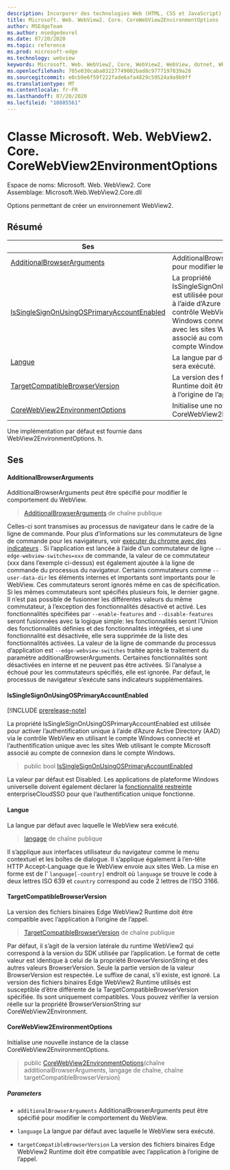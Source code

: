 ```yaml
---
description: Incorporer des technologies Web (HTML, CSS et JavaScript) dans vos applications natives avec le contrôle Microsoft Edge WebView2
title: Microsoft. Web. WebView2. Core. CoreWebView2EnvironmentOptions
author: MSEdgeTeam
ms.author: msedgedevrel
ms.date: 07/20/2020
ms.topic: reference
ms.prod: microsoft-edge
ms.technology: webview
keywords: Microsoft. Web. WebView2, Core, WebView2, WebView, dotnet, WPF, WinForms, application, Edge, CoreWebView2, CoreWebView2Controller, contrôle de navigateur, Edge html, Microsoft. Web. WebView2. Core. CoreWebView2EnvironmentOptions
ms.openlocfilehash: 705e030caba03227749002bad8c9777197839a28
ms.sourcegitcommit: e0cb9e6f59f222fade6afa4829c59524a9a9b9ff
ms.translationtype: MT
ms.contentlocale: fr-FR
ms.lasthandoff: 07/20/2020
ms.locfileid: "10885561"
---
```

# Classe Microsoft. Web. WebView2. Core. CoreWebView2EnvironmentOptions 

Espace de noms: Microsoft. Web. WebView2. Core \
Assemblage: Microsoft.Web.WebView2.Core.dll

Options permettant de créer un environnement WebView2.

## Résumé

 Ses                        | Descriptions
--------------------------------|---------------------------------------------
[AdditionalBrowserArguments](#additionalbrowserarguments) | AdditionalBrowserArguments peut être spécifié pour modifier le comportement du WebView.
[IsSingleSignOnUsingOSPrimaryAccountEnabled](#issinglesignonusingosprimaryaccountenabled) | La propriété IsSingleSignOnUsingOSPrimaryAccountEnabled est utilisée pour activer l’authentification unique à l’aide d’Azure Active Directory (AAD) via le contrôle WebView en utilisant le compte Windows connecté et l’authentification unique avec les sites Web utilisant le compte Microsoft associé au compte de connexion dans le compte Windows.
[Langue](#language) | La langue par défaut avec laquelle le WebView sera exécuté.
[TargetCompatibleBrowserVersion](#targetcompatiblebrowserversion) | La version des fichiers binaires Edge WebView2 Runtime doit être compatible avec l’application à l’origine de l’appel.
[CoreWebView2EnvironmentOptions](#corewebview2environmentoptions) | Initialise une nouvelle instance de la classe CoreWebView2EnvironmentOptions.

Une implémentation par défaut est fournie dans WebView2EnvironmentOptions. h.

## Ses

#### AdditionalBrowserArguments 

AdditionalBrowserArguments peut être spécifié pour modifier le comportement du WebView.

> [AdditionalBrowserArguments](#additionalbrowserarguments) de chaîne publique

Celles-ci sont transmises au processus de navigateur dans le cadre de la ligne de commande. Pour plus d’informations sur les commutateurs de ligne de commande pour les navigateurs, voir [exécuter du chrome avec des indicateurs](https://aka.ms/RunChromiumWithFlags) . Si l’application est lancée à l’aide d’un commutateur de ligne `--edge-webview-switches=xxx` de commande, la valeur de ce commutateur (xxx dans l’exemple ci-dessus) est également ajoutée à la ligne de commande du processus du navigateur. Certains commutateurs comme `--user-data-dir` les éléments internes et importants sont importants pour le WebView. Ces commutateurs seront ignorés même en cas de spécification. Si les mêmes commutateurs sont spécifiés plusieurs fois, le dernier gagne. Il n’est pas possible de fusionner les différentes valeurs du même commutateur, à l’exception des fonctionnalités désactivé et activé. Les fonctionnalités spécifiées par `--enable-features` and `--disable-features` seront fusionnées avec la logique simple: les fonctionnalités seront l’Union des fonctionnalités définies et des fonctionnalités intégrées, et si une fonctionnalité est désactivée, elle sera supprimée de la liste des fonctionnalités activées. La valeur de la ligne de commande du processus d’application est `--edge-webview-switches` traitée après le traitement du paramètre additionalBrowserArguments. Certaines fonctionnalités sont désactivées en interne et ne peuvent pas être activées. Si l’analyse a échoué pour les commutateurs spécifiés, elle est ignorée. Par défaut, le processus de navigateur s’exécute sans indicateurs supplémentaires.

#### IsSingleSignOnUsingOSPrimaryAccountEnabled 

[!INCLUDE [prerelease-note](../../includes/prerelease-note.md)]

La propriété IsSingleSignOnUsingOSPrimaryAccountEnabled est utilisée pour activer l’authentification unique à l’aide d’Azure Active Directory (AAD) via le contrôle WebView en utilisant le compte Windows connecté et l’authentification unique avec les sites Web utilisant le compte Microsoft associé au compte de connexion dans le compte Windows.

> public bool [IsSingleSignOnUsingOSPrimaryAccountEnabled](#issinglesignonusingosprimaryaccountenabled)

La valeur par défaut est Disabled. Les applications de plateforme Windows universelle doivent également déclarer la [fonctionnalité restreinte](https://docs.microsoft.com/windows/uwp/packaging/app-capability-declarations#restricted-capabilities) enterpriseCloudSSO pour que l’authentification unique fonctionne.

#### Langue 

La langue par défaut avec laquelle le WebView sera exécuté.

> [langage](#language) de chaîne publique

Il s’applique aux interfaces utilisateur du navigateur comme le menu contextuel et les boîtes de dialogue. Il s’applique également à l’en-tête HTTP Accept-Language que le WebView envoie aux sites Web. La mise en forme est de l' `language[-country]` endroit où `language` se trouve le code à deux lettres ISO 639 et `country` correspond au code 2 lettres de l’ISO 3166.

#### TargetCompatibleBrowserVersion 

La version des fichiers binaires Edge WebView2 Runtime doit être compatible avec l’application à l’origine de l’appel.

> [TargetCompatibleBrowserVersion](#targetcompatiblebrowserversion) de chaîne publique

Par défaut, il s’agit de la version latérale du runtime WebView2 qui correspond à la version du SDK utilisée par l’application. Le format de cette valeur est identique à celui de la propriété BrowserVersionString et des autres valeurs BrowserVersion. Seule la partie version de la valeur BrowserVersion est respectée. Le suffixe de canal, s’il existe, est ignoré. La version des fichiers binaires Edge WebView2 Runtime utilisés est susceptible d’être différente de la TargetCompatibleBrowserVersion spécifiée. Ils sont uniquement compatibles. Vous pouvez vérifier la version réelle sur la propriété BrowserVersionString sur CoreWebView2Environment.

#### CoreWebView2EnvironmentOptions 

Initialise une nouvelle instance de la classe CoreWebView2EnvironmentOptions.

> public [CoreWebView2EnvironmentOptions](#corewebview2environmentoptions)(chaîne additionalBrowserArguments, langage de chaîne, chaîne targetCompatibleBrowserVersion)

##### Parameters
* `additionalBrowserArguments` AdditionalBrowserArguments peut être spécifié pour modifier le comportement du WebView. 

* `language` La langue par défaut avec laquelle le WebView sera exécuté. 

* `targetCompatibleBrowserVersion` La version des fichiers binaires Edge WebView2 Runtime doit être compatible avec l’application à l’origine de l’appel.

